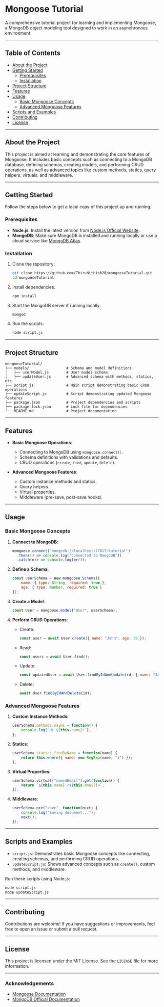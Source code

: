 
# **Mongoose Tutorial**

A comprehensive tutorial project for learning and implementing Mongoose, a MongoDB object modeling tool designed to work in an asynchronous environment.

---

## **Table of Contents**

- [About the Project](#about-the-project)
- [Getting Started](#getting-started)
  - [Prerequisites](#prerequisites)
  - [Installation](#installation)
- [Project Structure](#project-structure)
- [Features](#features)
- [Usage](#usage)
  - [Basic Mongoose Concepts](#basic-mongoose-concepts)
  - [Advanced Mongoose Features](#advanced-mongoose-features)
- [Scripts and Examples](#scripts-and-examples)
- [Contributing](#contributing)
- [License](#license)

---

## **About the Project**

This project is aimed at learning and demonstrating the core features of Mongoose. It includes basic concepts such as connecting to a MongoDB database, defining schemas, creating models, and performing CRUD operations, as well as advanced topics like custom methods, statics, query helpers, virtuals, and middleware.

---

## **Getting Started**

Follow the steps below to get a local copy of this project up and running.

### **Prerequisites**

- **Node.js**: Install the latest version from [Node.js Official Website](https://nodejs.org/).
- **MongoDB**: Make sure MongoDB is installed and running locally or use a cloud service like [MongoDB Atlas](https://www.mongodb.com/atlas).

### **Installation**

1. Clone the repository:
   ```bash
   git clone https://github.com/ThiruNithish28/mongooseTutorial.git
   cd mongooseTutorial
   ```

2. Install dependencies:
   ```bash
   npm install
   ```

3. Start the MongoDB server if running locally:
   ```bash
   mongod
   ```

4. Run the scripts:
   ```bash
   node script.js
   ```

---

## **Project Structure**

```
mongooseTutorial/
├── models/                 # Schema and model definitions
│   ├── userModel.js        # User model schema
│   ├── updateUser.js       # Advanced schema with methods, statics, etc.
├── script.js               # Main script demonstrating basic CRUD operations
├── updateScript.js         # Script demonstrating updated Mongoose features
├── package.json            # Project dependencies and scripts
├── package-lock.json       # Lock file for dependencies
└── README.md               # Project documentation
```

---

## **Features**

- **Basic Mongoose Operations**:
  - Connecting to MongoDB using `mongoose.connect()`.
  - Schema definitions with validations and defaults.
  - CRUD operations (`create`, `find`, `update`, `delete`).

- **Advanced Mongoose Features**:
  - Custom instance methods and statics.
  - Query helpers.
  - Virtual properties.
  - Middleware (pre-save, post-save hooks).

---

## **Usage**

### **Basic Mongoose Concepts**

1. **Connect to MongoDB**:
   ```javascript
   mongoose.connect("mongodb://localhost:27017/tutorial")
     .then(() => console.log("Connected to MongoDB"))
     .catch(err => console.log(err));
   ```

2. **Define a Schema**:
   ```javascript
   const userSchema = new mongoose.Schema({
       name: { type: String, required: true },
       age: { type: Number, required: true }
   });
   ```

3. **Create a Model**:
   ```javascript
   const User = mongoose.model("User", userSchema);
   ```

4. **Perform CRUD Operations**:
   - Create:
     ```javascript
     const user = await User.create({ name: "John", age: 30 });
     ```
   - Read:
     ```javascript
     const users = await User.find();
     ```
   - Update:
     ```javascript
     const updatedUser = await User.findByIdAndUpdate(id, { name: "Jane" });
     ```
   - Delete:
     ```javascript
     await User.findByIdAndDelete(id);
     ```

### **Advanced Mongoose Features**

1. **Custom Instance Methods**:
   ```javascript
   userSchema.methods.sayHi = function() {
       console.log(`Hi ${this.name}!`);
   };
   ```

2. **Statics**:
   ```javascript
   userSchema.statics.findByName = function(name) {
       return this.where({ name: new RegExp(name, "i") });
   };
   ```

3. **Virtual Properties**:
   ```javascript
   userSchema.virtual("namedEmail").get(function() {
       return `${this.name} <${this.email}>`;
   });
   ```

4. **Middleware**:
   ```javascript
   userSchema.pre("save", function(next) {
       console.log("Saving document...");
       next();
   });
   ```

---

## **Scripts and Examples**

- `script.js`: Demonstrates basic Mongoose concepts like connecting, creating schemas, and performing CRUD operations.
- `updateScript.js`: Shows advanced concepts such as `create()`, custom methods, and middleware.

Run these scripts using Node.js:
```bash
node script.js
node updateScript.js
```

---

## **Contributing**

Contributions are welcome! If you have suggestions or improvements, feel free to open an issue or submit a pull request.

---

## **License**

This project is licensed under the MIT License. See the `LICENSE` file for more information.

---

### **Acknowledgements**

- [Mongoose Documentation](https://mongoosejs.com/docs/)
- [MongoDB Official Documentation](https://www.mongodb.com/docs/)

